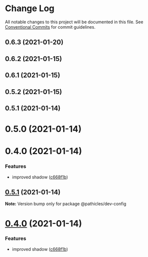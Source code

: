 # Change Log

All notable changes to this project will be documented in this file.
See [Conventional Commits](https://conventionalcommits.org) for commit guidelines.

## 0.6.3 (2021-01-20)



## 0.6.2 (2021-01-15)



## 0.6.1 (2021-01-15)



## 0.5.2 (2021-01-15)



## 0.5.1 (2021-01-14)



# 0.5.0 (2021-01-14)



# 0.4.0 (2021-01-14)


### Features

* improved shadow ([c668f1b](https://github.com/pathicles/pathicles/commit/c668f1bc430783d3be0b631556eaa02a88800a86))





## [0.5.1](https://github.com/pathicles/pathicles/compare/v0.5.0...v0.5.1) (2021-01-14)

**Note:** Version bump only for package @pathicles/dev-config





# [0.4.0](https://github.com/pathicles/pathicles/compare/v0.3.2...v0.4.0) (2021-01-14)


### Features

* improved shadow ([c668f1b](https://github.com/pathicles/pathicles/commit/c668f1bc430783d3be0b631556eaa02a88800a86))
